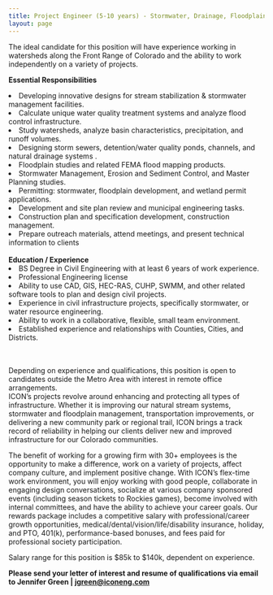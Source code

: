 ```yaml
---
title: Project Engineer (5-10 years) - Stormwater, Drainage, Floodplain Management
layout: page
---
```


The ideal candidate for this position will have experience working in watersheds along the Front Range of Colorado and the ability to work independently on a variety of projects.  

<b>Essential Responsibilities</b>
<li>Developing innovative designs for stream stabilization & stormwater management facilities.</li>
<li>Calculate unique water quality treatment systems and analyze flood control infrastructure.</li>
<li>Study watersheds, analyze basin characteristics, precipitation, and runoff volumes.</li>
<li>Designing storm sewers, detention/water quality ponds, channels, and natural drainage systems .</li>
<li>Floodplain studies and related FEMA flood mapping products.</li>
<li>Stormwater Management, Erosion and Sediment Control, and Master Planning studies.</li>
<li>Permitting: stormwater, floodplain development, and wetland permit applications.</li>
<li>Development and site plan review and municipal engineering tasks.</li>
<li>Construction plan and specification development, construction management.</li>
<li>Prepare outreach materials, attend meetings, and present technical information to clients</li>

<br>
<b>Education / Experience</b>

<li>BS Degree in Civil Engineering with at least 6 years of work experience.</li>
<li>Professional Engineering license</li>
<li>Ability to use CAD, GIS, HEC-RAS, CUHP, SWMM, and other related software tools to plan and design civil projects.</li>
<li>Experience in civil infrastructure projects, specifically stormwater, or water resource engineering.</li>
<li>Ability to work in a collaborative, flexible, small team environment.</li>
<li>Established experience and relationships with Counties, Cities, and Districts.</li>

<br>
<br>

Depending on experience and qualifications, this position is open to candidates outside the Metro Area with interest in remote office arrangements.  
ICON’s projects revolve around enhancing and protecting all types of infrastructure. Whether it is improving our natural stream systems, stormwater and floodplain management, transportation improvements, or delivering a new community park or regional trail, ICON brings a track record of reliability in helping our clients deliver new and improved infrastructure for our Colorado communities.

The benefit of working for a growing firm with 30+ employees is the opportunity to make a difference, work on a variety of projects, affect company culture, and implement positive change. With ICON’s flex-time work environment, you will enjoy working with good people, collaborate in engaging design conversations, socialize at various company sponsored events (including season tickets to Rockies games), become involved with internal committees, and have the ability to achieve your career goals. Our rewards package includes a competitive salary with professional/career growth opportunities, medical/dental/vision/life/disability insurance, holiday, and PTO, 401(k), performance-based bonuses, and fees paid for professional society participation.

Salary range for this position is $85k to $140k, dependent on experience.

<b>Please send your letter of interest and resume of qualifications via email to
Jennifer Green | <jgreen@iconeng.com></b>
